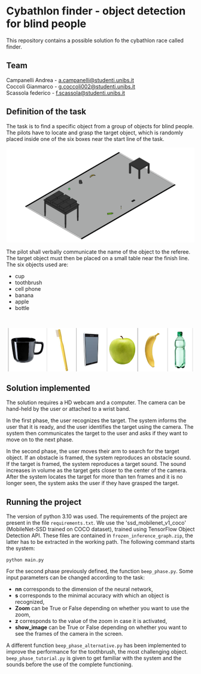 # Cybathlon finder - object detection for blind people
This repository contains a possible solution fo the cybathlon race called finder.
## Team
Campanelli Andrea - a.campanelli@studenti.unibs.it <br> 
Coccoli Gianmarco - g.coccoli002@studenti.unibs.it <br>
Scassola federico - f.scassola@studenti.unibs.it<br>

## Definition of the task
The task is to find a specific object from a group of objects for blind people. The pilots have to locate and grasp the target object, which is randomly placed inside one of the six boxes near the start line of the task.

![Setup scheme of the task](/readme_images/setup_task.png?raw=true "Setup scheme of the task")

The pilot shall verbally communicate the name of the object to the referee. The target object must then be placed on a small table near the finish line. The six objects used are:

- cup <br>
- toothbrush <br>
- cell phone <br>
- banana <br>
- apple <br>
- bottle <br>
<br>

![Setup scheme of the task](/readme_images/target_objects.png?raw=true "Target objects")

## Solution implemented
The solution requires a HD webcam and a computer. The camera can be hand-held by the user or attached to a wrist band.

In the first phase, the user recognizes the target. The system informs the user that it is ready, and the user identifies the target using the camera. The system then communicates the target to the user and asks if they want to move on to the next phase.

In the second phase, the user moves their arm to search for the target object. If an obstacle is framed, the system reproduces an obstacle sound. If the target is framed, the system reproduces a target sound. The sound increases in volume as the target gets closer to the center of the camera. After the system locates the target for more than ten frames and it is no longer seen, the system asks the user if they have grasped the target.

## Running the project
The version of python 3.10 was used. The requirements of the project are present in the file `requirements.txt`.
We use the 'ssd_mobilenet_v1_coco' (MobileNet-SSD trained on COCO dataset), trained using TensorFlow Object Detection API.
These files are contained in `frozen_inference_graph.zip`, the latter has to be extracted in the working path.
The following command starts the system:
```
python main.py
```
For the second phase previously defined, the function `beep_phase.py`. Some input parameters can be changed according to the task:
- **nn** corresponds to the dimension of the neural network,
- **s** corresponds to the minimal accuracy with which an object is recognized,
- **Zoom** can be True or False depending on whether you want to use the zoom,
- **z** corresponds to the value of the zoom in case it is activated,
- **show_image** can be True or False depending on whether you want to see the frames of the camera in the screen.

A different function `beep_phase_alternative.py` has been implemented to improve the performance for the toothbrush, the most challenging object.
`beep_phase_tutorial.py` is given to get familiar with the system and the sounds before the use of the complete functioning.


